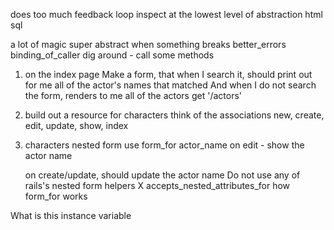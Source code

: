 does too much
  feedback loop
  inspect at the lowest level of abstraction
    html
    sql

a lot of magic
  super abstract
  when something breaks
  better_errors
  binding_of_caller
    dig around - call some methods

1. on the index page
Make a form, that when I search it, should print out for me all of the actor's names that matched
And when I do not search the form, renders to me all of the actors
get '/actors'


2. build out a resource for characters
  think of the associations
  new, create, edit, update, show, index

3. characters nested form
  use form_for
    actor_name
    on edit - show the actor name
      
    on create/update, should update the actor name
      Do not use any of rails's nested form helpers
        X accepts_nested_attributes_for
  how form_for works

What is this instance variable
